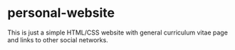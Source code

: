 # personal-website
This is just a simple HTML/CSS website with general curriculum vitae page and links to other social networks.
